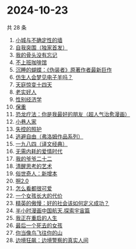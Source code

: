 # 2024-10-23

共 28 条

<!-- BEGIN WEREAD -->
<!-- 最后更新时间 2024-10-23 05:13:31 +0800 -->
1. [小城与不确定性的墙](https://weread.qq.com/web/bookDetail/93132e10813ab947fg011bc1)
1. [自我突围（独家首发）](https://weread.qq.com/web/bookDetail/09f329e0813ab94bfg01365c)
1. [我的骨头没有忘记](https://weread.qq.com/web/bookDetail/70232c00813ab944dg010f7a)
1. [不上班咖啡馆](https://weread.qq.com/web/bookDetail/e23322d0813ab944dg017b71)
1. [沉睡的蝴蝶：《伪装者》原著作者最新巨作](https://weread.qq.com/web/bookDetail/e5532ae0813ab9472g013d9b)
1. [仿生人会梦见电子羊吗？](https://weread.qq.com/web/bookDetail/44c32630813ab9467g0154e0)
1. [天庭惊变十四天](https://weread.qq.com/web/bookDetail/edc32c00813ab9465g015f15)
1. [老实好人](https://weread.qq.com/web/bookDetail/10332a00813ab949cg01710f)
1. [性别经济学](https://weread.qq.com/web/bookDetail/e3732800813ab920fg012d5e)
1. [保重](https://weread.qq.com/web/bookDetail/35a32880813ab7295g0177de)
1. [恐龙疗法：你是我最好的朋友（超人气治愈漫画）](https://weread.qq.com/web/bookDetail/39032fe0813ab939bg01400e)
1. [小巷人家](https://weread.qq.com/web/bookDetail/41532d00813ab79b6g010ac3)
1. [失控的照护](https://weread.qq.com/web/bookDetail/f4d32730813ab948bg013273)
1. [逃避自由（弗洛姆作品系列）](https://weread.qq.com/web/bookDetail/679328a0813ab8004g01640f)
1. [一九八四（译文经典）](https://weread.qq.com/web/bookDetail/dde328c071860af6dde328f)
1. [无需内耗的爱情时代](https://weread.qq.com/web/bookDetail/0b3321d0813ab945cg01309b)
1. [我的爷爷二十二](https://weread.qq.com/web/bookDetail/f4632510813ab93d6g012e40)
1. [清醒思考的艺术](https://weread.qq.com/web/bookDetail/14132a10597c6a141edb5fb)
1. [俗世奇人：新增本](https://weread.qq.com/web/bookDetail/808325f0813ab79e7g010669)
1. [啊2.0](https://weread.qq.com/web/bookDetail/b303225072012563b300eac)
1. [怎么看都很可爱](https://weread.qq.com/web/bookDetail/58632340813ab9455g014db0)
1. [一个女孩长大的代价](https://weread.qq.com/web/bookDetail/1ec32a00813ab943dg01681b)
1. [精英的傲慢：好的社会该如何定义成功？](https://weread.qq.com/web/bookDetail/5d1320e072744bdc5d154db)
1. [半小时漫画中国航天.探索宇宙篇](https://weread.qq.com/web/bookDetail/56d32100813ab945bg012d34)
1. [我正在重启的人生](https://weread.qq.com/web/bookDetail/19232860813ab943ag0112b4)
1. [最后一个死去的女孩](https://weread.qq.com/web/bookDetail/fce32e50813ab944bg013e30)
1. [你当像鸟飞往你的山](https://weread.qq.com/web/bookDetail/8b832b5071979d0b8b86c0d)
1. [边境狂飙：边境警察的真实人间](https://weread.qq.com/web/bookDetail/02032f10813ab943ag015dae)
<!-- END WEREAD -->